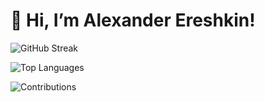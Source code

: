 # 👋 Hi, I’m Alexander Ereshkin!

![GitHub Streak](https://streak-stats.demolab.com/?user=AlexEreh)

![Top Languages](https://github-readme-stats-gamma-woad-31.vercel.app/api/top-langs/?username=anuraghazra&hide_progress=true)

![Contributions](https://ssr-contributions-svg.vercel.app/_/AlexEreh?chart=3dbar&gap=0.6&scale=2&gradient=true&flatten=1&animation=wave&animation_duration=3&animation_delay=0.03&animation_amplitude=24&animation_frequency=0.1&animation_wave_center=19_3&format=svg&weeks=40)